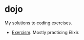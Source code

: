 # dojo

My solutions to coding exercises.

- [Exercism](http://exercism.io/). Mostly practicing Elixir.
